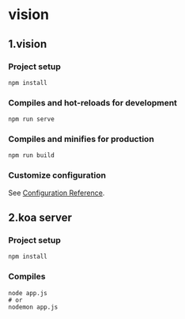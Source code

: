 # vision

## 1.vision

### Project setup

```
npm install
```

### Compiles and hot-reloads for development

```
npm run serve
```

### Compiles and minifies for production

```
npm run build
```

### Customize configuration
See [Configuration Reference](https://cli.vuejs.org/config/).



## 2.koa server

### Project setup

```
npm install
```

### Compiles

```shell
node app.js 
# or
nodemon app.js
```

